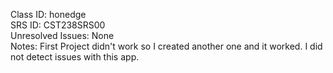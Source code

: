 Class ID: honedge</br>
SRS ID: CST238SRS00 </br>
Unresolved Issues: None <br>
Notes: First Project didn't work so I created another one and it worked. I did not detect issues with this app.
